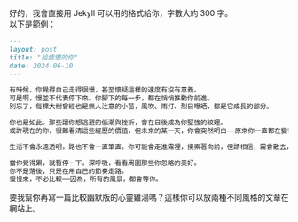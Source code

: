 好的，我會直接用 Jekyll 可以用的格式給你，字數大約 300 字。  
以下是範例：  

```markdown
---
layout: post
title: "給疲憊的你"
date: 2024-06-10
---

有時候，你覺得自己走得很慢，甚至懷疑這樣的速度有沒有意義。  
可是啊，慢並不代表停下來。你腳下的每一步，都在悄悄推動你前進。  
別忘了，每棵大樹曾經也是無人注意的小苗，風吹、雨打、烈日曝晒，都是它成長的部分。  

你也是如此。那些讓你想逃避的低潮與挫折，會在日後成為你堅強的紋理。  
或許現在的你，很難看清這些經歷的價值，但未來的某一天，你會突然明白——原來你一直都在變得更好。  

生活不會永遠透明，路也不會一直筆直。你可能會走進霧裡，摸索著向前，但請相信，霧會散去，天空會放晴。  

當你覺得累，就暫停一下，深呼吸，看看周圍那些你忽略的美好。  
你不是落後，只是在用自己的節奏走路。  
慢慢來，不必比較——因為，所有的風景，都會等你。
```

要我幫你再寫一篇比較幽默版的心靈雞湯嗎？這樣你可以放兩種不同風格的文章在網站上。